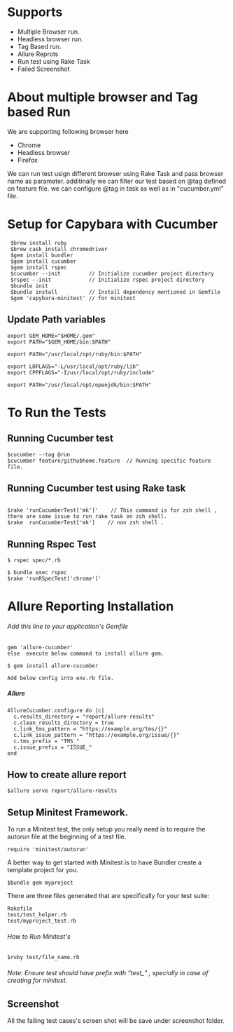  # Supports #
  - Multiple Browser run.
  - Headless browser run.
  - Tag Based run.
  - Allure Reprots
  - Run test using Rake Task
  - Failed Screenshot
  
# About multiple browser and Tag based Run

We are supporitng following browser here 
  - Chrome
  - Headless browser
  - Firefox
  
We can run test usign different browser using Rake Task  and pass browser name as parameter.
additinally we can filter our test based on @tag defined on feature file. we can configure 
@tag in task as well as in "cucumber.yml" file.

# Setup for Capybara with Cucumber #

```
 $brew install ruby
 $brew cask install chromedriver
 $gem install bundler
 $gem install cucumber
 $gem install rspec
 $cucumber --init         // Initialize cucumber project directory
 $rspec --init            // Initialize rspec project directory
 $bundle init
 $bundle install          // Install dependency mentioned in Gemfile
 $gem 'capybara-minitest' // for minitest 
```
## Update Path variables

```
export GEM_HOME="$HOME/.gem"
export PATH="$GEM_HOME/bin:$PATH"

export PATH="/usr/local/opt/ruby/bin:$PATH"

export LDFLAGS="-L/usr/local/opt/ruby/lib"
export CPPFLAGS="-I/usr/local/opt/ruby/include"

export PATH="/usr/local/opt/openjdk/bin:$PATH"
```

# To Run the Tests 

## Running Cucumber test

```
$cucumber --tag @run
$cucumber feature/githubhome.feature  // Running specific feature file.
```

## Running Cucumber test using Rake task
```

$rake 'runCucumberTest['mk']'    // This command is for zsh shell , there are some issue to run rake task on zsh shell.
$rake  runCucumberTest['mk']    // non zsh shell .
```

## Running Rspec Test

```
$ rspec spec/*.rb    

$ bundle exec rspec
$rake 'runRSpecTest['chrome']'
```

# Allure Reporting Installation

###### Add this line to your application's Gemfile

```
gem 'allure-cucumber'
else  execute below command to install allure gem.

$ gem install allure-cucumber

Add below config into env.rb file.
```

##### Allure

```
AllureCucumber.configure do |c|
  c.results_directory = "report/allure-results"
  c.clean_results_directory = true
  c.link_tms_pattern = "https://example.org/tms/{}"
  c.link_issue_pattern = "https://example.org/issue/{}"
  c.tms_prefix = "TMS_"
  c.issue_prefix = "ISSUE_"
end
```

## How to create allure report

```
$allure serve report/allure-results 
```

## Setup Minitest Framework.
 To run a Minitest test, the only setup you really need is to require the autorun file at the beginning of a test
 file.
 
 ```
 require 'minitest/autorun'
 ```
 
 A better way to get started with Minitest is to have Bundler create a template project for you.

```
$bundle gem myproject
```

There are three files generated that are specifically for your test suite:

```
Rakefile
test/test_helper.rb
test/myproject_test.rb
```

###### How to Run Minitest's

```
$ruby test/file_name.rb
```

###### Note: Ensure test should have prefix with “test_” , specially in case of creating for minitest.

## Screenshot
All the failing test cases's screen shot will be save under screenshot folder.
